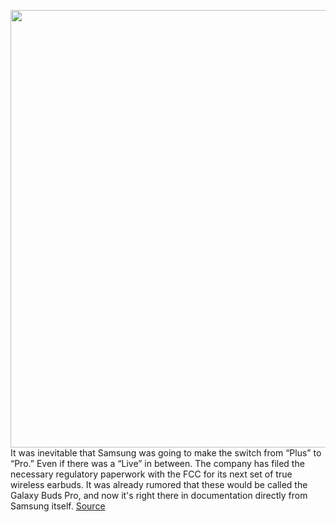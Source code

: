 <img src='https://cdn.vox-cdn.com/thumbor/6c1G6sL2uIgyPKkIGvKkKm1euvI=/0x0:2040x1360/1200x800/filters:focal(857x517:1183x843)/cdn.vox-cdn.com/uploads/chorus_image/image/68000732/DSCF5638.0.jpg' width='700px' /><br/>
It was inevitable that Samsung was going to make the switch from “Plus” to “Pro.” Even if there was a “Live” in between. The company has filed the necessary regulatory paperwork with the FCC for its next set of true wireless earbuds. It was already rumored that these would be called the Galaxy Buds Pro, and now it's right there in documentation directly from Samsung itself.
<a href='https://www.theverge.com/2020/11/30/21726569/samsung-galaxy-buds-pro-earbuds-fcc-regulatory-filing'> Source <a/>